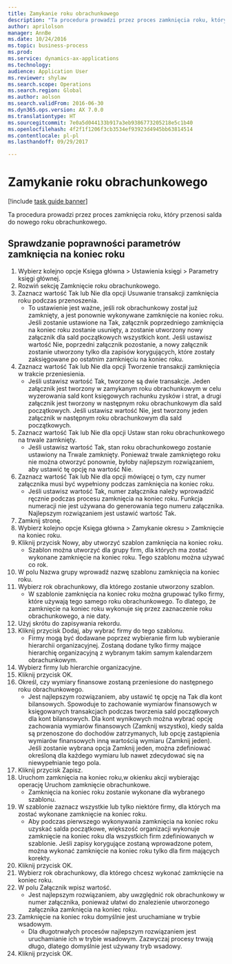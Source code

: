 ```yaml
--- 
title: Zamykanie roku obrachunkowego
description: "Ta procedura prowadzi przez proces zamknięcia roku, który przenosi salda do nowego roku obrachunkowego."
author: aprilolson
manager: AnnBe
ms.date: 10/24/2016
ms.topic: business-process
ms.prod: 
ms.service: dynamics-ax-applications
ms.technology: 
audience: Application User
ms.reviewer: shylaw
ms.search.scope: Operations
ms.search.region: Global
ms.author: aolson
ms.search.validFrom: 2016-06-30
ms.dyn365.ops.version: AX 7.0.0
ms.translationtype: HT
ms.sourcegitcommit: 7e0a5d044133b917a3eb9386773205218e5c1b40
ms.openlocfilehash: 4f2f1f1206f3cb3534ef93923d4945bb63814514
ms.contentlocale: pl-pl
ms.lasthandoff: 09/29/2017

---
```

# <a name="close-the-fiscal-year"></a>Zamykanie roku obrachunkowego

[!include [task guide banner](../../includes/task-guide-banner.md)]

Ta procedura prowadzi przez proces zamknięcia roku, który przenosi salda do nowego roku obrachunkowego.


## <a name="validate-year-end-close-parameters"></a>Sprawdzanie poprawności parametrów zamknięcia na koniec roku
1. Wybierz kolejno opcje Księga główna > Ustawienia księgi > Parametry księgi głównej.
2. Rozwiń sekcję Zamknięcie roku obrachunkowego.
3. Zaznacz wartość Tak lub Nie dla opcji Usuwanie transakcji zamknięcia roku podczas przenoszenia.
    * To ustawienie jest ważne, jeśli rok obrachunkowy został już zamknięty, a jest ponownie wykonywane zamknięcie na koniec roku. Jeśli zostanie ustawione na Tak, załącznik poprzedniego zamknięcia na koniec roku zostanie usunięty, a zostanie utworzony nowy załącznik dla sald początkowych wszystkich kont. Jeśli ustawisz wartość Nie, poprzedni załącznik pozostanie, a nowy załącznik zostanie utworzony tylko dla zapisów korygujących, które zostały zaksięgowane po ostatnim zamknięciu na koniec roku.  
4. Zaznacz wartość Tak lub Nie dla opcji Tworzenie transakcji zamknięcia w trakcie przeniesienia.
    * Jeśli ustawisz wartość Tak, tworzone są dwie transakcje. Jeden załącznik jest tworzony w zamykanym roku obrachunkowym w celu wyzerowania sald kont księgowych rachunku zysków i strat, a drugi załącznik jest tworzony w następnym roku obrachunkowym dla sald początkowych. Jeśli ustawisz wartość Nie, jest tworzony jeden załącznik w następnym roku obrachunkowym dla sald początkowych.  
5. Zaznacz wartość Tak lub Nie dla opcji Ustaw stan roku obrachunkowego na trwale zamknięty.
    * Jeśli ustawisz wartość Tak, stan roku obrachunkowego zostanie ustawiony na Trwale zamknięty.  Ponieważ trwale zamkniętego roku nie można otworzyć ponownie, byłoby najlepszym rozwiązaniem, aby ustawić tę opcję na wartość Nie.  
6. Zaznacz wartość Tak lub Nie dla opcji mówiącej o tym, czy numer załącznika musi być wypełniony podczas zamknięcia na koniec roku.
    * Jeśli ustawisz wartość Tak, numer załącznika należy wprowadzić ręcznie podczas procesu zamknięcia na koniec roku. Funkcja numeracji nie jest używana do generowania tego numeru załącznika. Najlepszym rozwiązaniem jest ustawić wartość Tak.  
7. Zamknij stronę.
8. Wybierz kolejno opcje Księga główna > Zamykanie okresu > Zamknięcie na koniec roku.
9. Kliknij przycisk Nowy, aby utworzyć szablon zamknięcia na koniec roku.
    * Szablon można utworzyć dla grupy firm, dla których ma zostać wykonane zamknięcie na koniec roku. Tego szablonu można używać co rok.  
10. W polu Nazwa grupy wprowadź nazwę szablonu zamknięcia na koniec roku.
11. Wybierz rok obrachunkowy, dla którego zostanie utworzony szablon.
    * W szablonie zamknięcia na koniec roku można grupować tylko firmy, które używają tego samego roku obrachunkowego. To dlatego, że zamknięcie na koniec roku wykonuje się przez zaznaczenie roku obrachunkowego, a nie daty.  
12. Użyj skrótu do zapisywania rekordu.
13. Kliknij przycisk Dodaj, aby wybrać firmy do tego szablonu.
    * Firmy mogą być dodawane poprzez wybieranie firm lub wybieranie hierarchii organizacyjnej.  Zostaną dodane tylko firmy mające hierarchię organizacyjną z wybranym takim samym kalendarzem obrachunkowym.  
14. Wybierz firmy lub hierarchie organizacyjne.
15. Kliknij przycisk OK.
16. Określ, czy wymiary finansowe zostaną przeniesione do następnego roku obrachunkowego.
    * Jest najlepszym rozwiązaniem, aby ustawić tę opcję na Tak dla kont bilansowych.  Spowoduje to zachowanie wymiarów finansowych w księgowanych transakcjach podczas tworzenia sald początkowych dla kont bilansowych.  Dla kont wynikowych można wybrać opcję zachowania wymiarów finansowych (Zamknij wszystko), kiedy salda są przenoszone do dochodów zatrzymanych, lub opcję zastąpienia wymiarów finansowych inną wartością wymiaru (Zamknij jeden). Jeśli zostanie wybrana opcja Zamknij jeden, można zdefiniować określoną dla każdego wymiaru lub nawet zdecydować się na niewypełnianie tego pola.  
17. Kliknij przycisk Zapisz.
18. Uruchom zamknięcia na koniec roku,w okienku akcji wybierając operację Uruchom zamknięcie obrachunkowe.
    * Zamknięcia na koniec roku zostanie wykonane dla wybranego szablonu.  
19. W szablonie zaznacz wszystkie lub tylko niektóre firmy, dla których ma zostać wykonane zamknięcie na koniec roku.
    * Aby podczas pierwszego wykonywania zamknięcia na koniec roku uzyskać salda początkowe, większość organizacji wykonuje zamknięcie na koniec roku dla wszystkich firm zdefiniowanych w szablonie. Jeśli zapisy korygujące zostaną wprowadzone potem, można wykonać zamknięcie na koniec roku tylko dla firm mających korekty.  
20. Kliknij przycisk OK.
21. Wybierz rok obrachunkowy, dla którego chcesz wykonać zamknięcie na koniec roku.
22. W polu Załącznik wpisz wartość.
    * Jest najlepszym rozwiązaniem, aby uwzględnić rok obrachunkowy w numer załącznika, ponieważ ułatwi do znalezienie utworzonego załącznika zamknięcia na koniec roku.  
23. Zamknięcie na koniec roku domyślnie jest uruchamiane w trybie wsadowym.
    * Dla długotrwałych procesów najlepszym rozwiązaniem jest uruchamianie ich w trybie wsadowym. Zazwyczaj procesy trwają długo, dlatego domyślnie jest używany tryb wsadowy.  
24. Kliknij przycisk OK.


